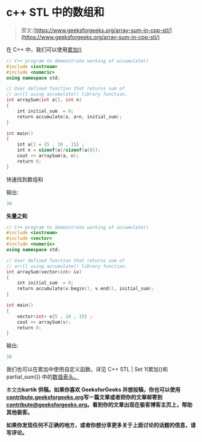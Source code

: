 # c++ STL 中的数组和

> 原文:[https://www.geeksforgeeks.org/array-sum-in-cpp-stl/](https://www.geeksforgeeks.org/array-sum-in-cpp-stl/)

在 C++ 中，我们可以使用[累加()](https://www.geeksforgeeks.org/numeric-header-in-c-stl-set-1-accumulate-and-partial_sum/)

```cpp
// C++ program to demonstrate working of accumulate()
#include <iostream> 
#include <numeric>     
using namespace std;

// User defined function that returns sum of
// arr[] using accumulate() library function.
int arraySum(int a[], int n) 
{
    int initial_sum  = 0; 
    return accumulate(a, a+n, initial_sum);
}

int main() 
{
    int a[] = {5 , 10 , 15} ;
    int n = sizeof(a)/sizeof(a[0]);
    cout << arraySum(a, n);
    return 0;
}
```

快速找到数组和

输出:

```cpp
30

```

**矢量之和**

```cpp
// C++ program to demonstrate working of accumulate()
#include <iostream> 
#include <vector> 
#include <numeric>     
using namespace std;

// User defined function that returns sum of
// arr[] using accumulate() library function.
int arraySum(vector<int> &v) 
{
    int initial_sum  = 0; 
    return accumulate(v.begin(), v.end(), initial_sum);
}

int main() 
{
    vector<int> v{5 , 10 , 15} ;
    cout << arraySum(v);
    return 0;
}
```

输出:

```cpp
30

```

我们也可以在累加中使用自定义函数。详见 C++ STL | Set 1(累加()和 partial_sum()) 中的[数值表头。](https://www.geeksforgeeks.org/numeric-header-in-c-stl-set-1-accumulate-and-partial_sum/)

本文由[](https://auth.geeksforgeeks.org/profile.php?user=kartik)**kartik 供稿。如果你喜欢 GeeksforGeeks 并想投稿，你也可以使用[contribute.geeksforgeeks.org](http://www.contribute.geeksforgeeks.org)写一篇文章或者把你的文章邮寄到 contribute@geeksforgeeks.org。看到你的文章出现在极客博客主页上，帮助其他极客。**

**如果你发现任何不正确的地方，或者你想分享更多关于上面讨论的话题的信息，请写评论。**
